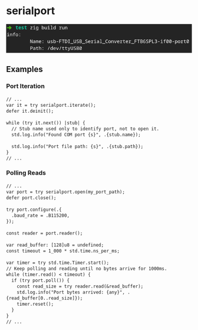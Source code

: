 # serialport

![Linux Port Iteration Result](assets/Linux_Iteration_Demo.png)

## Examples

### Port Iteration

```zig
// ...
var it = try serialport.iterate();
defer it.deinit();

while (try it.next()) |stub| {
  // Stub name used only to identify port, not to open it.
  std.log.info("Found COM port {s}", .{stub.name});

  std.log.info("Port file path: {s}", .{stub.path});
}
// ...
```

### Polling Reads

```zig
// ...
var port = try serialport.open(my_port_path);
defer port.close();

try port.configure(.{
  .baud_rate = .B115200,
});

const reader = port.reader();

var read_buffer: [128]u8 = undefined;
const timeout = 1_000 * std.time.ns_per_ms;

var timer = try std.time.Timer.start();
// Keep polling and reading until no bytes arrive for 1000ms.
while (timer.read() < timeout) {
  if (try port.poll()) {
    const read_size = try reader.read(&read_buffer);
    std.log.info("Port bytes arrived: {any}", .{read_buffer[0..read_size]});
    timer.reset();
  }
}
// ...
```

